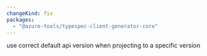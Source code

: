 ```yaml
---
changeKind: fix
packages:
  - "@azure-tools/typespec-client-generator-core"
---
```


use correct default api version when projecting to a specific version